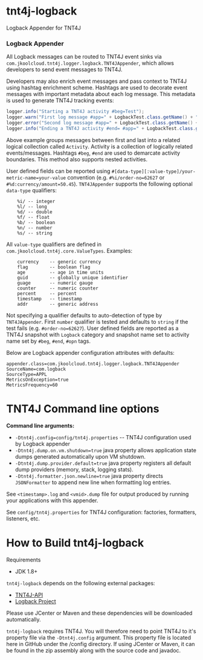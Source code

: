 # tnt4j-logback

Logback Appender for TNT4J

### Logback Appender

All Logback messages can be routed to TNT4J event sinks via `com.jkoolcloud.tnt4j.logger.logback.TNT4JAppender`, which allows developers to
send event messages to TNT4J.

Developers may also enrich event messages and pass context to TNT4J using hashtag enrichment scheme. Hashtags are used to decorate event
messages with important metadata about each log message. This metadata is used to generate TNT4J tracking events:

```java
logger.info("Starting a TNT4J activity #beg=Test");
logger.warn("First log message #app=" + LogbackTest.class.getName() + " #msg='1 Test warning message'");
logger.error("Second log message #app=" + LogbackTest.class.getName() + " #msg='2 Test error message'", new Exception("test exception"));
logger.info("Ending a TNT4J activity #end= #app=" + LogbackTest.class.getName());
```

Above example groups messages between first and last into a related logical collection called `Activity`. Activity is a collection of
logically related events/messages. Hashtags `#beg`, `#end` are used to demarcate activity boundaries. This method also supports nested
activities.

User defined fields can be reported using `#[data-type][:value-type]/your-metric-name=your-value` convention (e.g. `#%i/order-no=62627`
or `#%d:currency/amount=50.45`).
`TNT4JAppender` supports the following optional `data-type` qualifiers:

```
	%i/ -- integer
	%l/ -- long
	%d/ -- double
	%f/ -- float
	%b/ -- boolean
	%n/ -- number
	%s/ -- string
```

All `value-type` qualifiers are defined in `com.jkoolcloud.tnt4j.core.ValueTypes`. Examples:

```
	currency 	-- generic currency
	flag 		-- boolean flag
	age 		-- age in time units
	guid 		-- globally unique identifier
	guage		-- numeric gauge
	counter		-- numeric counter
	percent		-- percent
	timestamp	-- timestamp
	addr 		-- generic address
```

Not specifying a qualifier defaults to auto-detection of type by `TNT4JAppender`. First `number` qualifier is tested and defaults
to `string` if the test fails (e.g. `#order-no=62627`). User defined fields are reported as a TNT4J snapshot with `Logback` category and
snapshot name set to activity name set by `#beg`, `#end`, `#opn` tags.

Below are Logback appender configuration attributes with defaults:

```
appender.class=com.jkoolcloud.tnt4j.logger.logback.TNT4JAppender
SourceName=com.logback
SourceType=APPL
MetricsOnException=true
MetricsFrequency=60
```

TNT4J Command line options
===============================================

**Command line arguments:**

* `-Dtnt4j.config=config/tnt4j.properties` -- TNT4J configuration used by Logback appender
* `-Dtnt4j.dump.on.vm.shutdown=true` java property allows application state dumps generated automatically upon VM shutdown.
* `-Dtnt4j.dump.provider.default=true` java property registers all default dump providers (memory, stack, logging stats).
* `-Dtnt4j.formatter.json.newline=true` java property directs `JSONFormatter` to append new line when formatting log entries.

See `<timestamp>.log` and `<vmid>.dump` file for output produced by running your applications with this appender.

See `config/tnt4j.properties` for TNT4J configuration: factories, formatters, listeners, etc.

How to Build tnt4j-logback
=========================================
Requirements

* JDK 1.8+

`tnt4j-logback` depends on the following external packages:

* [TNT4J-API](http://nastel.github.io/TNT4J/)
* [Logback Project](http://logback.qos.ch/)

Please use JCenter or Maven and these dependencies will be downloaded automatically.

`tnt4j-logback` requires TNT4J. You will therefore need to point TNT4J to it's property file via the `-Dtnt4j.config` argument. This 
property file is located here in GitHub under the /config directory. If using JCenter or Maven, it can be found in the zip assembly along with the 
source code and javadoc.
